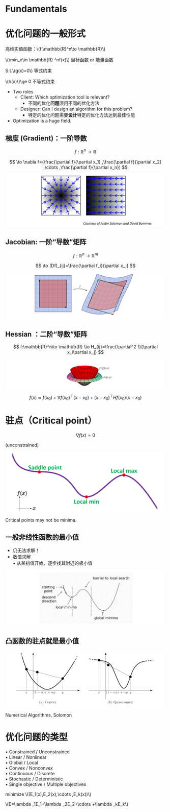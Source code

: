# Fundamentals   


# 优化问题的一般形式   


高维实值函数：\\(f:\mathbb{R}^n\to \mathbb{R}\\)    

\\(\min_x\in \mathbb{R} ^nf(x)\\)    目标函数 or 能量函数    

S.t.\\(g(x)=0\\)    等式约束

\\(h(x)\\)\ge 0    不等式约束    


 - Two roles    
    - Client: Which optimization tool is relevant?    
      - 不同的优化**问题**须用不同的优化方法    
    - Designer: Can I design an algorithm for this problem?    
      - 特定的优化问题需要**设计**特定的优化方法达到最佳性能    
 - Optimization is a huge field.    



## 梯度 (Gradient)：一阶导数   

$$
f:\mathbb{R}^n\to \mathbb{R}
$$

$$
\to \nabla f=(\frac{\partial f}{\partial x_1} ,\frac{\partial f}{\partial x_2} ,\cdots ,\frac{\partial f}{\partial x_n})
$$


![](../assets/优化3.png)   


## Jacobian: 一阶“导数”矩阵    

$$
f:\mathbb{R}^n\to \mathbb{R}^m
$$

$$
\to (Df)_{ij}=\frac{\partial f_i}{\partial x_j} 
$$

![](../assets/优化4.png)   


## Hessian ：二阶“导数”矩阵   

$$
f:\mathbb{R}^n\to \mathbb{R} \to H_{ij}=\frac{\partial^2 f}{\partial x_i\partial x_j} 
$$

![](../assets/优化5.png)   

$$
f(x)\approx f(x_0)+\nabla f(x_0)^\top (x-x_0)+(x-x_0)^\top Hf(x_0)(x-x_0)
$$


# 驻点（Critical point）    

$$
\nabla f(x)=0
$$

(unconstrained)    

![](../assets/优化6.png)   


Critical points may not be minima.    


## 一般非线性函数的最小值    


* 仍无法求解！    
* 数值求解    
• 从某初值开始，逐步找其附近的极小值    

![](../assets/优化7.png)   


## 凸函数的驻点就是最小值    

![](../assets/优化8.png)   

Numerical Algorithms, Solomon   


# 优化问题的类型   

• Constrained / Unconstrained    
• Linear / Nonlinear    
• Global / Local    
• Convex / Nonconvex    
• Continuous / Discrete    
• Stochastic / Deterministic    
• Single objective / Multiple objectives    


minimize \\((E_1(x),E_2(x),\cdots ,E_k(x))\\)        


\\(E=\lambda _1E_1+\lambda _2E_2+\cdots +\lambda _kE_k\\)    

